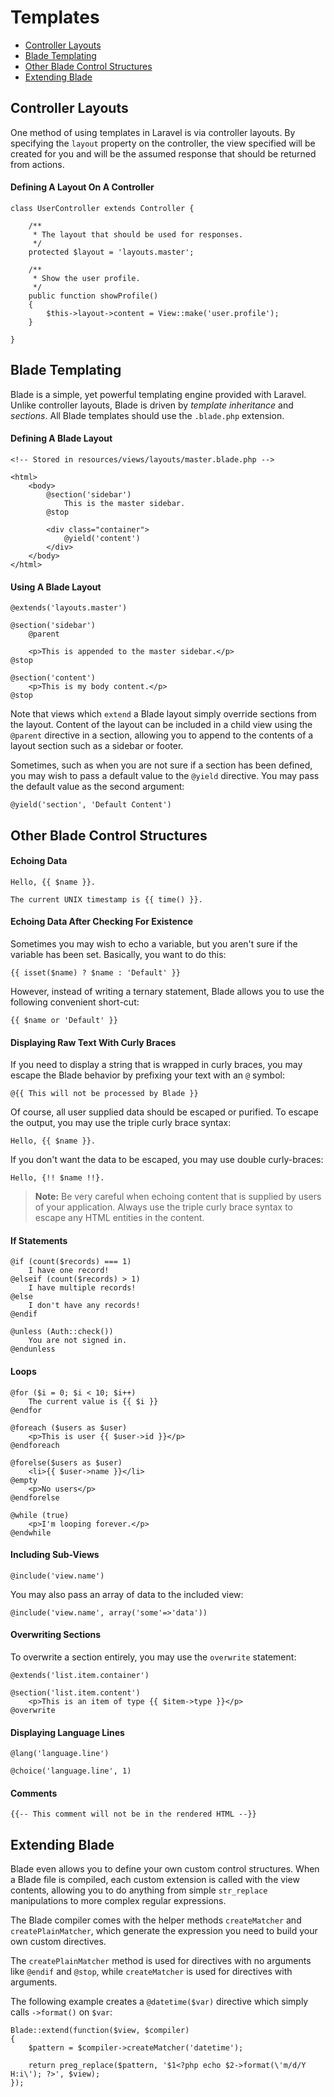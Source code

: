 # Templates

- [Controller Layouts](#controller-layouts)
- [Blade Templating](#blade-templating)
- [Other Blade Control Structures](#other-blade-control-structures)
- [Extending Blade](#extending-blade)

<a name="controller-layouts"></a>
## Controller Layouts

One method of using templates in Laravel is via controller layouts. By specifying the `layout` property on the controller, the view specified will be created for you and will be the assumed response that should be returned from actions.

#### Defining A Layout On A Controller

	class UserController extends Controller {

		/**
		 * The layout that should be used for responses.
		 */
		protected $layout = 'layouts.master';

		/**
		 * Show the user profile.
		 */
		public function showProfile()
		{
			$this->layout->content = View::make('user.profile');
		}

	}

<a name="blade-templating"></a>
## Blade Templating

Blade is a simple, yet powerful templating engine provided with Laravel. Unlike controller layouts, Blade is driven by _template inheritance_ and _sections_. All Blade templates should use the `.blade.php` extension.

#### Defining A Blade Layout

	<!-- Stored in resources/views/layouts/master.blade.php -->

	<html>
		<body>
			@section('sidebar')
				This is the master sidebar.
			@stop

			<div class="container">
				@yield('content')
			</div>
		</body>
	</html>

#### Using A Blade Layout

	@extends('layouts.master')

	@section('sidebar')
		@parent

		<p>This is appended to the master sidebar.</p>
	@stop

	@section('content')
		<p>This is my body content.</p>
	@stop

Note that views which `extend` a Blade layout simply override sections from the layout. Content of the layout can be included in a child view using the `@parent` directive in a section, allowing you to append to the contents of a layout section such as a sidebar or footer.

Sometimes, such as when you are not sure if a section has been defined, you may wish to pass a default value to the `@yield` directive. You may pass the default value as the second argument:

	@yield('section', 'Default Content')

<a name="other-blade-control-structures"></a>
## Other Blade Control Structures

#### Echoing Data

	Hello, {{ $name }}.

	The current UNIX timestamp is {{ time() }}.

#### Echoing Data After Checking For Existence

Sometimes you may wish to echo a variable, but you aren't sure if the variable has been set. Basically, you want to do this:

	{{ isset($name) ? $name : 'Default' }}

However, instead of writing a ternary statement, Blade allows you to use the following convenient short-cut:

	{{ $name or 'Default' }}

#### Displaying Raw Text With Curly Braces

If you need to display a string that is wrapped in curly braces, you may escape the Blade behavior by prefixing your text with an `@` symbol:

	@{{ This will not be processed by Blade }}

Of course, all user supplied data should be escaped or purified. To escape the output, you may use the triple curly brace syntax:

	Hello, {{ $name }}.

If you don't want the data to be escaped, you may use double curly-braces:

	Hello, {!! $name !!}.

> **Note:** Be very careful when echoing content that is supplied by users of your application. Always use the triple curly brace syntax to escape any HTML entities in the content.

#### If Statements

	@if (count($records) === 1)
		I have one record!
	@elseif (count($records) > 1)
		I have multiple records!
	@else
		I don't have any records!
	@endif

	@unless (Auth::check())
		You are not signed in.
	@endunless

#### Loops

	@for ($i = 0; $i < 10; $i++)
		The current value is {{ $i }}
	@endfor

	@foreach ($users as $user)
		<p>This is user {{ $user->id }}</p>
	@endforeach

	@forelse($users as $user)
	  	<li>{{ $user->name }}</li>
	@empty
	  	<p>No users</p>
	@endforelse

	@while (true)
		<p>I'm looping forever.</p>
	@endwhile

#### Including Sub-Views

	@include('view.name')

You may also pass an array of data to the included view:

	@include('view.name', array('some'=>'data'))

#### Overwriting Sections

To overwrite a section entirely, you may use the `overwrite` statement:

	@extends('list.item.container')

	@section('list.item.content')
		<p>This is an item of type {{ $item->type }}</p>
	@overwrite

#### Displaying Language Lines

	@lang('language.line')

	@choice('language.line', 1)

#### Comments

	{{-- This comment will not be in the rendered HTML --}}

<a name="extending-blade"></a>
## Extending Blade

Blade even allows you to define your own custom control structures. When a Blade file is compiled, each custom extension is called with the view contents, allowing you to do anything from simple `str_replace` manipulations to more complex regular expressions.

The Blade compiler comes with the helper methods `createMatcher` and `createPlainMatcher`, which generate the expression you need to build your own custom directives.

The `createPlainMatcher` method is used for directives with no arguments like `@endif` and `@stop`, while `createMatcher` is used for directives with arguments.

The following example creates a `@datetime($var)` directive which simply calls `->format()` on `$var`:

	Blade::extend(function($view, $compiler)
	{
		$pattern = $compiler->createMatcher('datetime');

		return preg_replace($pattern, '$1<?php echo $2->format(\'m/d/Y H:i\'); ?>', $view);
	});
